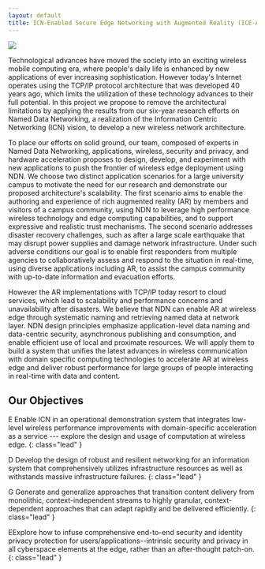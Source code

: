```yaml
---
layout: default
title: ICN-Enabled Secure Edge Networking with Augmented Reality (ICE-AR)
---
```


<div class="row" markdown="1">

<div class="col-md-12" markdown="1">

<img src="{{ site.baseurl }}/assets/img/intro.png" class="col-md-6 pull-right" style="max-width:100%" />

Technological advances have moved the society into an exciting wireless mobile computing era, where people's daily life is enhanced by new applications of ever increasing sophistication. However today's Internet operates using the TCP/IP protocol architecture that was developed 40 years ago, which limits the utilization of these technology advances to their full potential. In this project we propose to remove the architectural limitations by applying the results from our six-year research efforts on Named Data Networking,  a realization of the Information Centric Networking (ICN) vision, to develop a new wireless network architecture.

To place our efforts on solid ground, our team, composed of experts in Named Data Networking, applications, wireless, security and privacy, and hardware acceleration proposes to design, develop, and experiment with new applications to push the frontier of wireless edge deployment using NDN. We choose two distinct application scenarios for a large university campus to motivate the need for our research and demonstrate our proposed architecture's scalability.  The first scenario aims to enable the authoring and experience of rich augmented reality (AR) by members and visitors of a campus community, using NDN to leverage high performance wireless technology and edge computing capabilities, and to support expressive and realistic trust mechanisms.  The second scenario addresses disaster recovery challenges, such as after a large scale earthquake that may disrupt power supplies and damage network infrastructure. Under such adverse conditions our goal is to enable first responders from multiple agencies to collaboratively assess and respond to the situation in real-time, using diverse applications including AR, to assist the campus community with up-to-date information and evacuation efforts.

However the AR implementations with TCP/IP today resort to cloud services, which lead to scalability and performance concerns and unavailability after disasters.  We believe that NDN can enable AR at wireless edge through systematic naming and retrieving named data at network layer. NDN design principles emphasize application-level data naming and data-centric security, asynchronous publishing and consumption, and enable efficient use of local and proximate resources.  We will apply them to build a system that unifies the latest advances in wireless communication with domain specific computing technologies to accelerate AR at wireless edge and deliver robust performance for large groups of people interacting in real-time with data and content.

</div>
</div>

## Our Objectives

<span class="dropcap dropcap-big">E</span>  Enable ICN in an operational demonstration system that integrates low-level wireless performance improvements with domain-specific acceleration 
as a service --- explore the design and usage of computation at wireless edge.
{: class="lead" }

<span class="dropcap dropcap-big">D</span> Develop the design of robust and resilient networking for an information system that comprehensively utilizes infrastructure resources 
as well as withstands massive infrastructure failures.
{: class="lead" }

<span class="dropcap dropcap-big">G</span> Generate and generalize approaches that transition content delivery from monolithic, context-independent streams to highly granular, context-dependent approaches that can adapt rapidly and be delivered efficiently.
{: class="lead" }

<span class="dropcap dropcap-big">E</span>Explore how to infuse comprehensive end-to-end security and identity privacy protection for users/applications--intrinsic security and privacy in all cyberspace elements at the edge, rather than an after-thought patch-on.
{: class="lead" }

<!-- - <span class="dropcap dropcap-big">I</span> Investigate management of identities and trust relations in dense deployments in large campus networks of the future where content can be generated  by all edge devices.  -->

